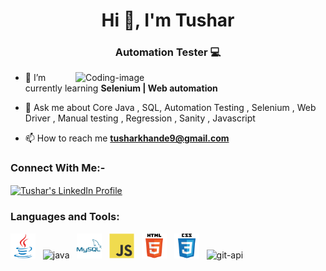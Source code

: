 
<h1 align="center">Hi 👋, I'm Tushar</h1>
<h3 align="center"> Automation Tester 💻</h3>
<img  align="right" alt="Coding-image" width="400" src="https://t4.ftcdn.net/jpg/03/15/02/27/360_F_315022751_vg1XCkEIsspb0LIP8bCwUKVhINP69wOv.jpg"/>

- 🌱 I’m currently learning **Selenium | Web automation**

- 💬 Ask me about   Core Java , SQL, Automation Testing , Selenium , Web Driver , Manual testing , Regression , Sanity , Javascript

- 📫 How to reach me **tusharkhande9@gmail.com**

<h3 align="left">Connect With Me:- </h3>
<p align="left">
<a href="https://www.linkedin.com/in/tushar-khande-338196210/" target="blank"><img align="center" src="https://raw.githubusercontent.com/rahuldkjain/github-profile-readme-generator/master/src/images/icons/Social/linked-in-alt.svg" alt="Tushar's LinkedIn Profile" height="35" width="40" /></a>
</p>

<h3 align="left">Languages and Tools:</h3>
<p align="left">     

<img src="https://raw.githubusercontent.com/devicons/devicon/master/icons/java/java-original.svg" alt="java" width="40" height="40"/>
&nbsp;
<img src="https://cdn.jsdelivr.net/gh/devicons/devicon@latest/icons/selenium/selenium-original.svg" alt="java" width="40" height="40"/>
&nbsp;
<img src="https://raw.githubusercontent.com/devicons/devicon/master/icons/mysql/mysql-plain-wordmark.svg" alt="mysql" width="40" height="40"/>
&nbsp;
<img src="https://raw.githubusercontent.com/devicons/devicon/master/icons/javascript/javascript-original.svg" alt="javascript" width="40" height="40"/>   
&nbsp;
<img src="https://raw.githubusercontent.com/devicons/devicon/master/icons/html5/html5-original-wordmark.svg" alt="html5" width="40" height="40"/>   
&nbsp;
<img src="https://raw.githubusercontent.com/devicons/devicon/master/icons/css3/css3-original-wordmark.svg" alt="css3" width="40" height="40"/>   
&nbsp;
<!-- 
<img src="https://raw.githubusercontent.com/devicons/devicon/master/icons/bootstrap/bootstrap-plain-wordmark.svg" alt="bootstrap" width="40" height="40"/>   
&nbsp;-->
<img src="https://www.vectorlogo.zone/logos/git-scm/git-scm-icon.svg" alt="git-api" width="40" height="40"/>   
&nbsp;


<p>
    <img align="left" src="https://github-readme-stats.vercel.app/api/top-langs?username=TusharKhande98&show_icons=true&locale=en&layout=compact" alt="" />
</p>


